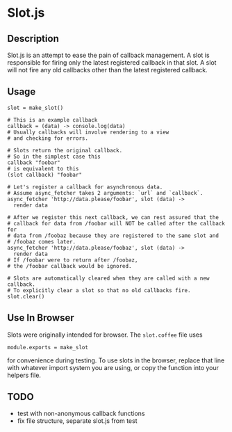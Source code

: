 Slot.js
=======

## Description
Slot.js is an attempt to ease the pain of callback management.
A slot is responsible for firing only the latest registered callback in that slot.
A slot will not fire any old callbacks other than the latest registered callback.

## Usage

    slot = make_slot()

    # This is an example callback
    callback = (data) -> console.log(data)
    # Usually callbacks will involve rendering to a view
    # and checking for errors.

    # Slots return the original callback.
    # So in the simplest case this
    callback "foobar"
    # is equivalent to this
    (slot callback) "foobar"

    # Let's register a callback for asynchronous data.
    # Assume async_fetcher takes 2 arguments: `url` and `callback`.
    async_fetcher 'http://data.please/foobar', slot (data) ->
      render data

    # After we register this next callback, we can rest assured that the
    # callback for data from /foobar will NOT be called after the callback for
    # data from /foobaz because they are registered to the same slot and
    # /foobaz comes later.
    async_fetcher 'http://data.please/foobaz', slot (data) ->
      render data
    # If /foobar were to return after /foobaz,
    # the /foobar callback would be ignored.

    # Slots are automatically cleared when they are called with a new callback.
    # To explicitly clear a slot so that no old callbacks fire.
    slot.clear()

## Use In Browser
Slots were originally intended for browser. The `slot.coffee` file uses

    module.exports = make_slot

for convenience during testing. To use slots in the browser, replace that line
with whatever import system you are using, or copy the function into your
helpers file.


## TODO
- test with non-anonymous callback functions
- fix file structure, separate slot.js from test
